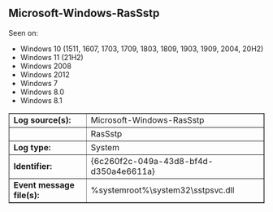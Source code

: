## Microsoft-Windows-RasSstp

Seen on:
* Windows 10 (1511, 1607, 1703, 1709, 1803, 1809, 1903, 1909, 2004, 20H2)
* Windows 11 (21H2)
* Windows 2008
* Windows 2012
* Windows 7
* Windows 8.0
* Windows 8.1

<table border="1" class="docutils">
  <tbody>
    <tr>
      <td><b>Log source(s):</b></td>
      <td>Microsoft-Windows-RasSstp</td>
    </tr>
    <tr>
      <td>&nbsp;</td>
      <td>RasSstp</td>
    </tr>
    <tr>
      <td><b>Log type:</b></td>
      <td>System</td>
    </tr>
    <tr>
      <td><b>Identifier:</b></td>
      <td>{6c260f2c-049a-43d8-bf4d-d350a4e6611a}</td>
    </tr>
    <tr>
      <td><b>Event message file(s):</b></td>
      <td>%systemroot%\system32\sstpsvc.dll</td>
    </tr>
  </tbody>
</table>

&nbsp;

